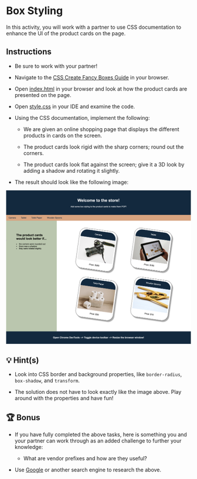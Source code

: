# Box Styling

In this activity, you will work with a partner to use CSS documentation to enhance the UI of the product cards on the page.

## Instructions

* Be sure to work with your partner!

* Navigate to the [CSS Create Fancy Boxes Guide](https://developer.mozilla.org/en-US/docs/Learn/CSS/Howto/create_fancy_boxes) in your browser.

* Open [index.html](Unsolved/index.html) in your browser and look at how the product cards are presented on the page.

* Open [style.css](Unsolved/assets/css/style.css) in your IDE and examine the code.

* Using the CSS documentation, implement the following:

  * We are given an online shopping page that displays the different products in cards on the screen.

  * The product cards look rigid with the sharp corners; round out the corners.

  * The product cards look flat against the screen; give it a 3D look by adding a shadow and rotating it slightly.

* The result should look like the following image:

![The product cards have rounded corners with a shadow and are rotated to the right](./Images/css-box-styling.png)

## 💡 Hint(s)

* Look into CSS border and background properties, like `border-radius`, `box-shadow`, and `transform`.

* The solution does not have to look exactly like the image above. Play around with the properties and have fun!

## 🏆 Bonus

* If you have fully completed the above tasks, here is something you and your partner can work through as an added challenge to further your knowledge:

  * What are vendor prefixes and how are they useful?

* Use [Google](https://www.google.com) or another search engine to research the above.
